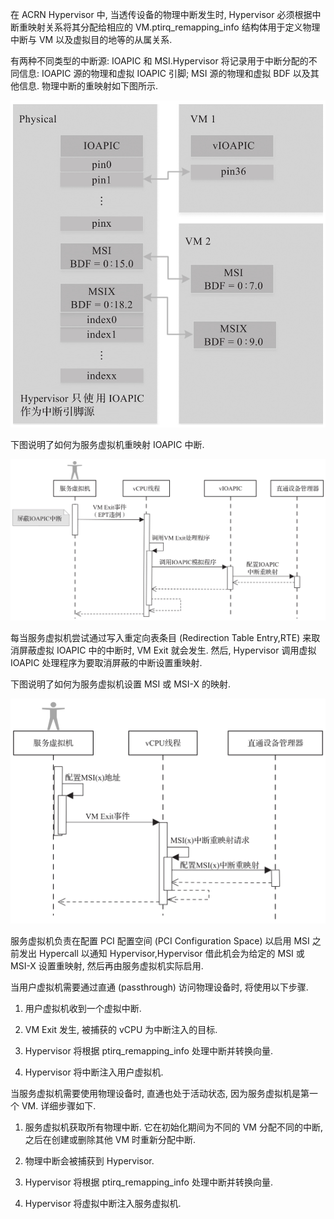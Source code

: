 
在 ACRN Hypervisor 中, 当透传设备的物理中断发生时, Hypervisor 必须根据中断重映射关系将其分配给相应的 VM.ptirq_remapping_info 结构体用于定义物理中断与 VM 以及虚拟目的地等的从属关系.

有两种不同类型的中断源: IOAPIC 和 MSI.Hypervisor 将记录用于中断分配的不同信息: IOAPIC 源的物理和虚拟 IOAPIC 引脚; MSI 源的物理和虚拟 BDF 以及其他信息. 物理中断的重映射如下图所示.

![2024-10-23-21-00-58.png](./images/2024-10-23-21-00-58.png)

下图说明了如何为服务虚拟机重映射 IOAPIC 中断.

![2024-10-23-21-01-50.png](./images/2024-10-23-21-01-50.png)

每当服务虚拟机尝试通过写入重定向表条目 (Redirection Table Entry,RTE) 来取消屏蔽虚拟 IOAPIC 中的中断时, VM Exit 就会发生. 然后, Hypervisor 调用虚拟 IOAPIC 处理程序为要取消屏蔽的中断设置重映射.

下图说明了如何为服务虚拟机设置 MSI 或 MSI-X 的映射.

![2024-10-23-21-02-28.png](./images/2024-10-23-21-02-28.png)

服务虚拟机负责在配置 PCI 配置空间 (PCI Configuration Space) 以启用 MSI 之前发出 Hypercall 以通知 Hypervisor,Hypervisor 借此机会为给定的 MSI 或 MSI-X 设置重映射, 然后再由服务虚拟机实际启用.

当用户虚拟机需要通过直通 (passthrough) 访问物理设备时, 将使用以下步骤.

1) 用户虚拟机收到一个虚拟中断.

2) VM Exit 发生, 被捕获的 vCPU 为中断注入的目标.

3) Hypervisor 将根据 ptirq_remapping_info 处理中断并转换向量.

4) Hypervisor 将中断注入用户虚拟机.

当服务虚拟机需要使用物理设备时, 直通也处于活动状态, 因为服务虚拟机是第一个 VM. 详细步骤如下.

1) 服务虚拟机获取所有物理中断. 它在初始化期间为不同的 VM 分配不同的中断, 之后在创建或删除其他 VM 时重新分配中断.

2) 物理中断会被捕获到 Hypervisor.

3) Hypervisor 将根据 ptirq_remapping_info 处理中断并转换向量.

4) Hypervisor 将虚拟中断注入服务虚拟机.

